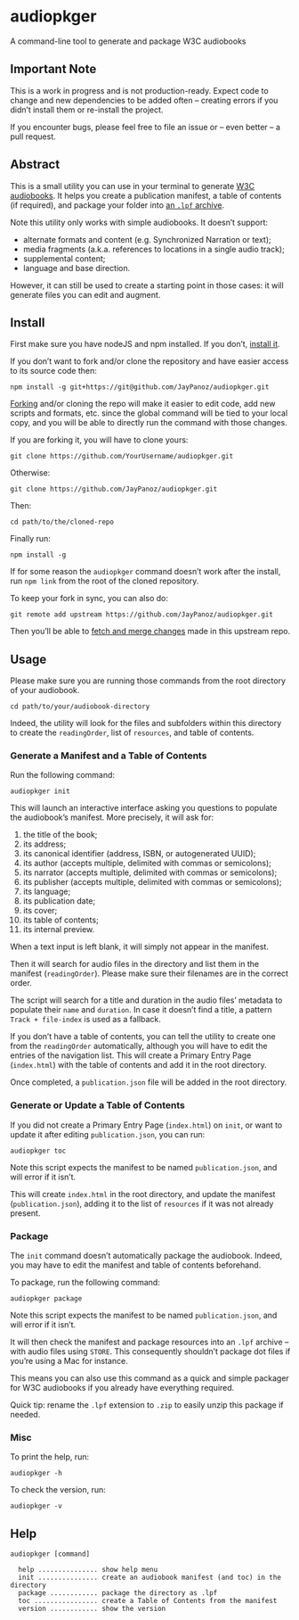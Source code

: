 # audiopkger

A command-line tool to generate and package W3C audiobooks

## Important Note

This is a work in progress and is not production-ready. Expect code to change and new dependencies to be added often – creating errors if you didn’t install them or re-install the project.

If you encounter bugs, please feel free to file an issue or – even better – a pull request.

## Abstract

This is a small utility you can use in your terminal to generate [W3C audiobooks](https://www.w3.org/TR/audiobooks/). It helps you create a publication manifest, a table of contents (if required), and package your folder into [an `.lpf` archive](https://www.w3.org/TR/lpf/).

Note this utility only works with simple audiobooks. It doesn’t support:

- alternate formats and content (e.g. Synchronized Narration or text);
- media fragments (a.k.a. references to locations in a single audio track);
- supplemental content;
- language and base direction.

However, it can still be used to create a starting point in those cases: it will generate files you can edit and augment.

## Install

First make sure you have nodeJS and npm installed. If you don’t, [install it](https://nodejs.org/).

If you don’t want to fork and/or clone the repository and have easier access to its source code then:

```
npm install -g git+https://git@github.com/JayPanoz/audiopkger.git
```

[Forking](https://help.github.com/en/github/getting-started-with-github/fork-a-repo) and/or cloning the repo will make it easier to edit code, add new scripts and formats, etc. since the global command will be tied to your local copy, and you will be able to directly run the command with those changes.

If you are forking it, you will have to clone yours:

```
git clone https://github.com/YourUsername/audiopkger.git
```

Otherwise: 

```
git clone https://github.com/JayPanoz/audiopkger.git
```

Then:

```
cd path/to/the/cloned-repo
```

Finally run:

```
npm install -g
```

If for some reason the `audiopkger` command doesn’t work after the install, run `npm link` from the root of the cloned repository.

To keep your fork in sync, you can also do:

```
git remote add upstream https://github.com/JayPanoz/audiopkger.git
```

Then you’ll be able to [fetch and merge changes](https://help.github.com/en/github/collaborating-with-issues-and-pull-requests/syncing-a-fork) made in this upstream repo.

## Usage

Please make sure you are running those commands from the root directory of your audiobook.

```
cd path/to/your/audiobook-directory
```

Indeed, the utility will look for the files and subfolders within this directory to create the `readingOrder`, list of `resources`, and table of contents.

### Generate a Manifest and a Table of Contents

Run the following command:

```
audiopkger init
```

This will launch an interactive interface asking you questions to populate the audiobook’s manifest. More precisely, it will ask for:

1. the title of the book;
2. its address;
3. its canonical identifier (address, ISBN, or autogenerated UUID);
4. its author (accepts multiple, delimited with commas or semicolons);
5. its narrator (accepts multiple, delimited with commas or semicolons);
6. its publisher (accepts multiple, delimited with commas or semicolons);
7. its language;
8. its publication date;
9. its cover;
10. its table of contents;
11. its internal preview.

When a text input is left blank, it will simply not appear in the manifest.

Then it will search for audio files in the directory and list them in the manifest (`readingOrder`). Please make sure their filenames are in the correct order.

The script will search for a title and duration in the audio files’ metadata to populate their `name` and `duration`. In case it doesn’t find a title, a pattern `Track + file-index` is used as a fallback.

If you don’t have a table of contents, you can tell the utility to create one from the `readingOrder` automatically, although you will have to edit the entries of the navigation list. This will create a Primary Entry Page (`index.html`) with the table of contents and add it in the root directory.

Once completed, a `publication.json` file will be added in the root directory.

### Generate or Update a Table of Contents

If you did not create a Primary Entry Page (`index.html`) on `init`, or want to update it after editing `publication.json`, you can run:

```
audiopkger toc
```

Note this script expects the manifest to be named `publication.json`, and will error if it isn’t.

This will create `index.html` in the root directory, and update the manifest (`publication.json`), adding it to the list of `resources` if it was not already present.

### Package

The `init` command doesn’t automatically package the audiobook. Indeed, you may have to edit the manifest and table of contents beforehand.

To package, run the following command: 

```
audiopkger package
```

Note this script expects the manifest to be named `publication.json`, and will error if it isn’t.

It will then check the manifest and package resources into an `.lpf` archive – with audio files using `STORE`. This consequently shouldn’t package dot files if you’re using a Mac for instance.

This means you can also use this command as a quick and simple packager for W3C audiobooks if you already have everything required.

Quick tip: rename the `.lpf` extension to `.zip` to easily unzip this package if needed.

### Misc

To print the help, run:

```
audiopkger -h
```

To check the version, run:

```
audiopkger -v
```

## Help

```
audiopkger [command]

  help ............... show help menu
  init ............... create an audiobook manifest (and toc) in the directory
  package ............ package the directory as .lpf
  toc ................ create a Table of Contents from the manifest
  version ............ show the version
```